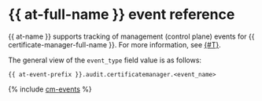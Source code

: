 # {{ at-full-name }} event reference

{{ at-name }} supports tracking of management (control plane) events for {{ certificate-manager-full-name }}. For more information, see [{#T}](../audit-trails/concepts/format.md).

The general view of the `event_type` field value is as follows:

```text
{{ at-event-prefix }}.audit.certificatemanager.<event_name>
```

{% include [cm-events](../_includes/audit-trails/events/cm-events.md) %}

